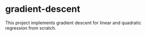 # gradient-descent
This project implements gradient descent for linear and quadratic regression from scratch.
